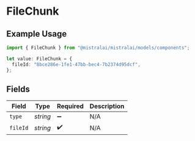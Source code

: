 # FileChunk

## Example Usage

```typescript
import { FileChunk } from "@mistralai/mistralai/models/components";

let value: FileChunk = {
  fileId: "8bce286e-1fe1-47bb-bec4-7b2374d95dcf",
};
```

## Fields

| Field              | Type               | Required           | Description        |
| ------------------ | ------------------ | ------------------ | ------------------ |
| `type`             | *string*           | :heavy_minus_sign: | N/A                |
| `fileId`           | *string*           | :heavy_check_mark: | N/A                |